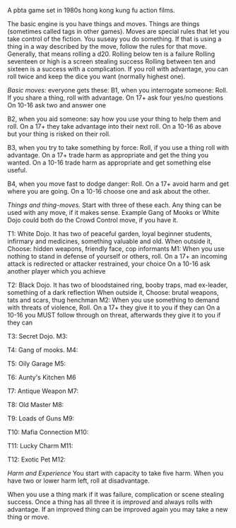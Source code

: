 A pbta game set in 1980s hong kong kung fu action films.

The basic engine is you have things and moves. 
Things are things (sometimes called tags in other games). 
Moves are special rules that let you take control  of the fiction.
You suseay you do something. If that is using a thing in a way described by the move, follow the rules for that move.
Generally, that means rolling a d20. 
Rolling below ten is a failure
Rolling seventeen or high is a screen stealing success
Rolling between ten and sixteen is a success with a complication.
If you roll with advantage, you can roll twice and keep the dice you want (normally highest one).

*Basic moves:* everyone gets these:
B1, when you interrogate someone: Roll. If you share a thing, roll with advantage. 
On 17+ ask four yes/no questions
On 10-16 ask two and answer one

B2, when you aid someone: say how you use your thing to help them and roll. 
On a 17+ they take advantage into their next roll.
On a 10-16 as above but your thing is risked on their roll.

B3, when you try to take something by force: Roll, if you use a thing roll with advantage.
On a 17+ trade harm as appropriate and get the thing you wanted.
On a 10-16 trade harm as appropriate and get something else useful.

B4, when you move fast to dodge danger: Roll. 
On a 17+ avoid harm and get where you are going.
On a 10-16 choose one and ask about the other.

*Things and thing-moves.* Start with three of these each.
Any thing can be used with any move, if it makes sense. 
Example Gang of Mooks or White Dojo could both do the Crowd Control move, if you have it. 

T1: White Dojo. It has two of peaceful garden, loyal beginner students, infirmary and medicines, something valuable and old.
When outside it, Choose: hidden weapons, friendly face, cop informants
M1: When you use nothing to stand in defense of yourself or others, roll.
On a 17+ an incoming attack is redirected or attacker restrained, your choice
On a 10-16 ask another player which you achieve

T2: Black Dojo. It has two of bloodstained ring, booby traps, mad ex-leader, something of a dark reflection
When outside it, Choose: brutal weapons, tats and scars, thug henchman 
M2: When you use something to demand with threats of violence, Roll.
On a 17+ they give it to you if they can
On a 10-16 you MUST follow through on threat, afterwards they give it to you if they can

T3: Secret Dojo.
M3: 

T4: Gang of mooks.
M4:

T5: Oily Garage
M5: 

T6: Aunty's Kitchen
M6

T7: Antique Weapon
M7:

T8: Old Master
M8:

T9: Loads of Guns
M9:

T10: Mafia Connection
M10: 

T11: Lucky Charm
M11:

T12: Exotic Pet
M12: 

*Harm and Experience*
You start with capacity to take five harm.
When you have two or lower harm left, roll at disadvantage.

When you use a thing mark if it was failure, complication or scene stealing success. 
Once a thing has all three it is *improved* and always rolls with advantage.
If an improved thing can be improved again you may take a new thing or move.
